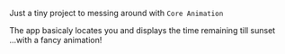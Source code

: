 Just a tiny project to messing around with `Core Animation`

The app basicaly locates you and displays the time remaining till sunset
...with a fancy animation!
